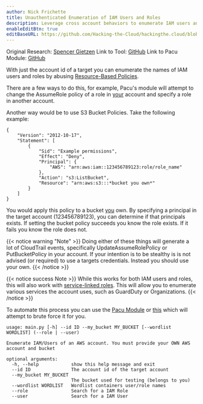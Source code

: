 ```yaml
---
author: Nick Frichette
title: Unauthenticated Enumeration of IAM Users and Roles
description: Leverage cross account behaviors to enumerate IAM users and roles in a different AWS account without authentication.
enableEditBtn: true
editBaseURL: https://github.com/Hacking-the-Cloud/hackingthe.cloud/blob/main/content
---
```

Original Research: [Spencer Gietzen](https://rhinosecuritylabs.com/aws/aws-role-enumeration-iam-p2/)
Link to Tool: [GitHub](https://github.com/Frichetten/enumate_iam_using_bucket_policy)
Link to Pacu Module: [GitHub](https://github.com/RhinoSecurityLabs/pacu/tree/master/modules/iam__enum_roles)

With just the account id of a target you can enumerate the names of IAM users and roles by abusing [Resource-Based Policies](https://docs.aws.amazon.com/IAM/latest/UserGuide/access_policies.html#policies_resource-based).

There are a few ways to do this, for example, Pacu's module will attempt to change the AssumeRole policy of a role in <ins>your</ins> account and specify a role in another account.

Another way would be to use S3 Bucket Policies. Take the following example:

```
{
    "Version": "2012-10-17",
    "Statement": [
        {
            "Sid": "Example permissions",
            "Effect": "Deny",
            "Principal": {
                "AWS": "arn:aws:iam::123456789123:role/role_name"
            },
            "Action": "s3:ListBucket",
            "Resource": "arn:aws:s3:::*bucket you own*"
        }
    ]
}
```

You would apply this policy to a bucket <ins>you</ins> own. By specifying a principal in the target account (123456789123), you can determine if that principals exists. If setting the bucket policy succeeds you know the role exists. If it fails you know the role does not.

{{< notice warning "Note" >}}
Doing either of these things will generate a lot of CloudTrail events, specifically UpdateAssumeRolePolicy or PutBucketPolicy in your account. If your intention is to be stealthy is is not advised (or required) to use a targets credentials. Instead you should use your own.
{{< /notice >}}

{{< notice success Note >}}
While this works for both IAM users and roles, this will also work with [service-linked roles](https://docs.aws.amazon.com/IAM/latest/UserGuide/using-service-linked-roles.html). This will allow you to enumerate various services the account uses, such as GuardDuty or Organizations.
{{< /notice >}}

To automate this process you can use the [Pacu Module](https://github.com/RhinoSecurityLabs/pacu/tree/master/modules/iam__enum_roles) or [this](https://github.com/Frichetten/enumate_iam_using_bucket_policy) which will attempt to brute force it for you.

```
usage: main.py [-h] --id ID --my_bucket MY_BUCKET [--wordlist WORDLIST] (--role | --user)

Enumerate IAM/Users of an AWS account. You must provide your OWN AWS account and bucket

optional arguments:
  -h, --help            show this help message and exit
  --id ID               The account id of the target account
  --my_bucket MY_BUCKET
                        The bucket used for testing (belongs to you)
  --wordlist WORDLIST   Wordlist containers user/role names
  --role                Search for a IAM Role
  --user                Search for a IAM User
```
